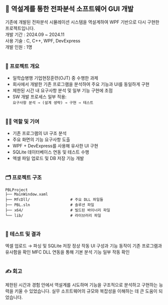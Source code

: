 ## 📌 역설계를 통한 전파분석 소프트웨어 GUI 개발
기존에 개발된 전파분석 시뮬레이션 시스템을 역설계하여 WPF 기반으로 다시 구현한 프로젝트입니다. <br>
개발 기간 : 2024.09 ~ 2024.11 <br>
사용 기술 : C, C++, WPF, DevExpress <br>
개발 인원 : 1명 <br>

#

### 📖 프로젝트 개요

- 일학습병행 기업현장훈련(OJT) 중 수행한 과제
- 회사에서 개발한 기존 프로그램을 분석하여 주요 기능과 UI를 동일하게 구현
- 제한된 시간 내 요구사항 분석 및 일부 기능 구현에 초점
- SW 개발 프로세스 일부 적용:  
  `요구사항 분석 → (설계 생략) → 구현 → 테스트`

#

### 🧑‍💻 역할 및 기여

- 기존 프로그램의 UI 구조 분석
- 주요 화면의 기능 요구사항 도출
- WPF + DevExpress를 사용해 유사한 UI 구현
- SQLite 데이터베이스 연동 및 테스트 수행
- 엑셀 파일 업로드 및 DB 저장 기능 개발

#

<!--
### 💻 주요 기능 및 코드 설명

#### 1. UI 구성 (WPF + DevExpress)

MainWindow.xaml

DevExpress의 SimpleButton을 사용해 사용자 친화적 UI를 구성했습니다.

#### 2. Excel 업로드 → DB 저장
// UploadExcel_Click.cs
OpenFileDialog openFileDialog = new OpenFileDialog();
if (openFileDialog.ShowDialog() == true)
{
    string filePath = openFileDialog.FileName;
    // Excel 처리 로직
    SaveToDatabase(parsedData);
}
엑셀 파일을 선택하면 내부 데이터를 파싱하고 SQLite에 저장합니다.

#### 3. SQLite 데이터베이스 연동
// SQLite 연결 (C++)
sqlite3* db;
int rc = sqlite3_open("rf_data.db", &db);
if (rc) {
    fprintf(stderr, "DB 연결 실패: %s\n", sqlite3_errmsg(db));
} else {
    fprintf(stdout, "DB 연결 성공\n");
}
기존 데이터를 관리하고 시뮬레이션 결과 저장을 위해 SQLite 사용. SQLiteSpy로 데이터 확인 가능.

#### 4. NuGet 패키지 활용
DevExpress.Wpf
Microsoft.Data.Sqlite
ExcelDataReader (엑셀 파싱용)
Visual Studio의 NuGet을 통해 외부 라이브러리를 편리하게 관리했습니다.

-->


### 🗂️ 프로젝트 구조
```
PBLProject
├── MainWindow.xaml
├── MfcDll/                  # 주요 DLL 파일들
├── PBL.sln                  # 솔루션 파일
├── x64/                     # 빌드된 바이너리 파일
└── lib/                     # 라이브러리 파일
```
#

### 🧪 테스트 및 결과
엑셀 업로드 → 파싱 및 SQLite 저장 정상 작동
UI 구성과 기능 동작이 기존 프로그램과 유사함을 확인
MFC DLL 연동을 통해 기본 분석 기능 일부 작동 확인

#

### ✍️ 회고
제한된 시간과 경험 안에서 역설계를 시도하며 기능을 구조적으로 분석하고 구현하는 능력을 키울 수 있었습니다.
실무 소프트웨어의 규모와 복잡성을 이해하는 데 큰 도움이 되었습니다.
